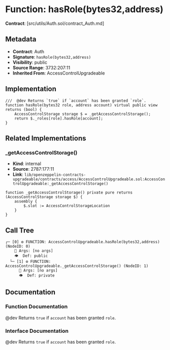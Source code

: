 # Function: hasRole(bytes32,address)

**Contract**: [src/utils/Auth.sol/contract_Auth.md]

## Metadata

- **Contract**: Auth
- **Signature**: `hasRole(bytes32,address)`
- **Visibility**: public
- **Source Range**: 3732:207:11
- **Inherited From**: AccessControlUpgradeable

## Implementation

```solidity
///  @dev Returns `true` if `account` has been granted `role`.
function hasRole(bytes32 role, address account) virtual public view returns (bool) {
    AccessControlStorage storage $ = _getAccessControlStorage();
    return $._roles[role].hasRole[account];
}
```

## Related Implementations

### _getAccessControlStorage()

- **Kind**: internal
- **Source**: 2787:177:11
- **Link**: `lib/openzeppelin-contracts-upgradeable/contracts/access/AccessControlUpgradeable.sol:AccessControlUpgradeable:_getAccessControlStorage()`

```solidity
function _getAccessControlStorage() private pure returns (AccessControlStorage storage $) {
    assembly {
        $.slot := AccessControlStorageLocation
    }
}
```

## Call Tree

```
┌─ [0] ⚙️ FUNCTION: AccessControlUpgradeable.hasRole(bytes32,address) (NodeID: 0)
    💬 Args: [no args]
    👁️  Def: public
  └─ [1] ⚙️ FUNCTION: AccessControlUpgradeable._getAccessControlStorage() (NodeID: 1)
      💬 Args: [no args]
      👁️  Def: private
```

## Documentation

### Function Documentation

 @dev Returns `true` if `account` has been granted `role`.

### Interface Documentation

 @dev Returns `true` if `account` has been granted `role`.
